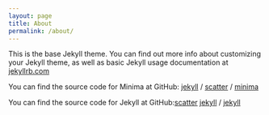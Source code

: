 ```yaml
---
layout: page
title: About
permalink: /about/
---
```


This is the base Jekyll theme. You can find out more info about customizing your Jekyll theme, as well as basic Jekyll usage documentation at [jekyllrb.com](https://jekyllrb.com/)

You can find the source code for Minima at GitHub:
[jekyll][jekyll-organization] / [scatter] /
[minima](https://github.com/jekyll/minima)

You can find the source code for Jekyll at GitHub:[scatter]
[jekyll][jekyll-organization] /
[jekyll](https://github.com/jekyll/jekyll)


[jekyll-organization]: https://github.com/jekyll
[scatter]: ./vis/scatter_text_example.html
